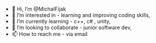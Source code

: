 - 👋 Hi, I’m @MichalFijak
- 👀 I’m interested in - learning and improving coding skills,
- 🌱 I’m currently learning - c++, c# , unity,
- 💞️ I’m looking to collaborate - junior software dev,
- 📫 How to reach me - via email

<!---
MichalFijak/MichalFijak is a ✨ special ✨ repository because its `README.md` (this file) appears on your GitHub profile.
You can click the Preview link to take a look at your changes.
--->
